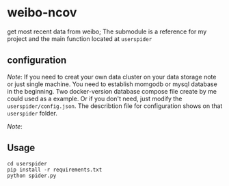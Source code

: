 # weibo-ncov
get most recent data from weibo; The submodule is a reference for my project and the main function located at `userspider`

## configuration

*Note*: If you need to creat your own data cluster on your data storage note or just single machine. You need to establish momgodb or mysql database in the beginning. Two docker-version database compose file create by me could used as a example. Or if you don't need, just modify the `userspider/config.json`. The describtion file for configuration shows on that `userspider` folder. 

*Note*: 

## Usage
```
cd userspider
pip install -r requirements.txt
python spider.py
```
